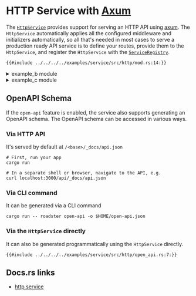 # HTTP Service with [Axum](https://crates.io/crates/axum)

The [`HttpService`](https://docs.rs/roadster/latest/roadster/service/http/service/struct.HttpService.html) provides
support for serving an HTTP API using [axum](https://docs.rs/axum/latest/axum/). The `HttpService` automatically applies
all the configured middleware and initializers automatically, so all that's needed in most cases to serve a production
ready API service is to define your routes, provide them to the `HttpService`, and register the `HttpService` with
the [`ServiceRegistry`](https://docs.rs/roadster/latest/roadster/service/registry/struct.ServiceRegistry.html).

```rust,ignore
{{#include ../../../../examples/service/src/http/mod.rs:14:}}
```

<details>
<summary>example_b module</summary>

```rust,ignore
{{#include ../../../../examples/service/src/http/example_b.rs:10:}}
```

</details>

<details>
<summary>example_c module</summary>

```rust,ignore
{{#include ../../../../examples/service/src/http/example_c.rs:10:}}
```

</details>

## OpenAPI Schema

If the `open-api` feature is enabled, the service also supports generating an OpenAPI schema. The OpenAPI schema can be
accessed in various ways.

### Via HTTP API

It's served by default at `/<base>/_docs/api.json`

```shell
# First, run your app
cargo run

# In a separate shell or browser, navigate to the API, e.g.
curl localhost:3000/api/_docs/api.json
```

### Via CLI command

It can be generated via a CLI command

```shell
cargo run -- roadster open-api -o $HOME/open-api.json
```

### Via the `HttpService` directly

It can also be generated programmatically using the `HttpService` directly.

```rust,ignore
{{#include ../../../../examples/service/src/http/open_api.rs:7:}}
```

## Docs.rs links

- [http service](https://docs.rs/roadster/latest/roadster/service/http/index.html)
